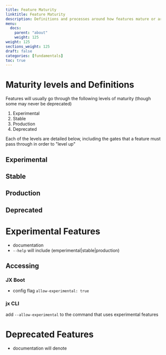 ```yaml
---
title: Feature Maturity
linktitle: Feature Maturity
description: Definitions and processes around how features mature or are deprecated
menu:
  docs:
    parent: "about"
    weight: 125
weight: 125
sections_weight: 125
draft: false
categories: [fundamentals]
toc: true
---
```


# Maturity levels and Definitions

Features will usually go through the following levels of maturity (though some may never be deprecated)

1. Experimental
1. Stable
1. Production
1. Deprecated

Each of the levels are detailed below, including the gates that a feature must pass through in order to "level up"

## Experimental

## Stable

## Production

## Deprecated

# Experimental Features

- documentation
- `--help` will include (emperimental|stable|production)

## Accessing

### JX Boot

- config flag `allow-experimental: true`

### jx CLI

add `--allow-experimental` to the command that uses experimental features

# Deprecated Features

- documentation will denote
